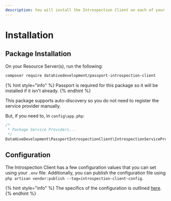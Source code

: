 ```yaml
---
description: You will install the Introspection Client on each of your resource servers.
---
```


# Installation

## Package Installation

On your Resource Server\(s\), run the following:

```bash
composer require datahivedevelopment/passport-introspection-client
```

{% hint style="info" %}
 Passport is required for this package so it will be installed if it isn't already.
{% endhint %}

This package supports auto-discovery so you do not need to register the service provider manually.

But, if you need to, in `config\app.php`:

```php
/*
 * Package Service Providers...
 */
DataHiveDevelopment\PassportIntrospectionClient\IntrospectionServiceProvider::class,
```

## Configuration

The Introspection Client has a few configuration values that you can set using your `.env` file. Additionally, you can publish the configuration file using `php artisan vendor:publish --tag=introspection-client-config`.

{% hint style="info" %}
The specifics of the configuration is outlined [here](../usage.md).
{% endhint %}

